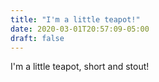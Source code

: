 ```yaml
---
title: "I'm a little teapot!"
date: 2020-03-01T20:57:09-05:00
draft: false
---
```

I'm a little teapot, short and stout!
